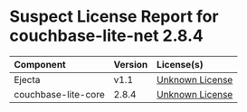 
Suspect License Report for couchbase-lite-net 2.8.4
===================================================

|Component|Version|License(s)|
| :--- | :--- | :--- |
|Ejecta|v1.1|[Unknown License](../../license-data/00000000-0010-0000-0000-000000000000.txt)|
|couchbase-lite-core|2.8.4|[Unknown License](../../license-data/00000000-0010-0000-0000-000000000000.txt)|
